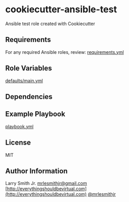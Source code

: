 # cookiecutter-ansible-test

Ansible test role created with Cookiecutter

## Requirements

For any required Ansible roles, review:
[requirements.yml](requirements.yml)

## Role Variables

[defaults/main.yml](defaults/main.yml)

## Dependencies

## Example Playbook

[playbook.yml](playbook.yml)

## License

MIT

## Author Information

Larry Smith Jr.
[mrlesmithjr@gmail.com](mailto:mrlesmithjr@gmail.com)
[http://everythingshouldbevirtual.com](http://everythingshouldbevirtual.com)
[@mrlesmithjr](https://twitter.com/mrlesmithjr)
